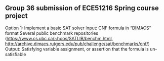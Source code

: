 ## Group 36 submission of ECE51216 Spring course project
Option 1: Implement a basic SAT solver
Input: CNF formula in “DIMACS” format
Several public benchmark repositories (https://www.cs.ubc.ca/~hoos/SATLIB/benchm.html, http://archive.dimacs.rutgers.edu/pub/challenge/sat/benchmarks/cnf/)
Output: Satisfying variable assignment, or assertion that the formula is un-satisfiable 

